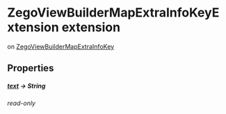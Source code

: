 


# ZegoViewBuilderMapExtraInfoKeyExtension extension
on [ZegoViewBuilderMapExtraInfoKey](../zego_uikit_prebuilt_live_audio_room/ZegoViewBuilderMapExtraInfoKey.md)














## Properties

##### [text](../zego_uikit_prebuilt_live_audio_room/ZegoViewBuilderMapExtraInfoKeyExtension/text.md) &#8594; String



  
_<span class="feature">read-only</span>_



















